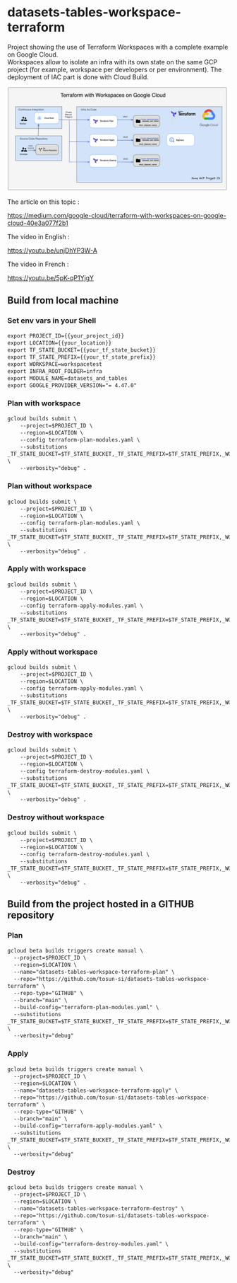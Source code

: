 # datasets-tables-workspace-terraform

Project showing the use of Terraform Workspaces with a complete example on Google Cloud.\
Workspaces allow to isolate an infra with its own state on the same GCP project (for example, workspace per developers or per environment).
The deployment of IAC part is done with Cloud Build.

![terraform_with_workspaces_gcp.png](images%2Fterraform_with_workspaces_gcp.png)

The article on this topic :

https://medium.com/google-cloud/terraform-with-workspaces-on-google-cloud-40e3a077f2b1

The video in English :

https://youtu.be/unjDhYP3W-A

The video in French :

https://youtu.be/5pK-qP1YjgY

## Build from local machine

### Set env vars in your Shell

```shell
export PROJECT_ID={{your_project_id}}
export LOCATION={{your_location}}
export TF_STATE_BUCKET={{your_tf_state_bucket}}
export TF_STATE_PREFIX={{your_tf_state_prefix}}
export WORKSPACE=workspacetest
export INFRA_ROOT_FOLDER=infra
export MODULE_NAME=datasets_and_tables
export GOOGLE_PROVIDER_VERSION="= 4.47.0"
```

### Plan with workspace

```shell
gcloud builds submit \
    --project=$PROJECT_ID \
    --region=$LOCATION \
    --config terraform-plan-modules.yaml \
    --substitutions _TF_STATE_BUCKET=$TF_STATE_BUCKET,_TF_STATE_PREFIX=$TF_STATE_PREFIX,_WORKSPACE=$WORKSPACE,_INFRA_ROOT_FOLDER=$INFRA_ROOT_FOLDER,_MODULE_NAME=$MODULE_NAME,_GOOGLE_PROVIDER_VERSION=$GOOGLE_PROVIDER_VERSION \
    --verbosity="debug" .
```

### Plan without workspace

```shell
gcloud builds submit \
    --project=$PROJECT_ID \
    --region=$LOCATION \
    --config terraform-plan-modules.yaml \
    --substitutions _TF_STATE_BUCKET=$TF_STATE_BUCKET,_TF_STATE_PREFIX=$TF_STATE_PREFIX,_WORKSPACE=,_INFRA_ROOT_FOLDER=$INFRA_ROOT_FOLDER,_MODULE_NAME=$MODULE_NAME,_GOOGLE_PROVIDER_VERSION=$GOOGLE_PROVIDER_VERSION \
    --verbosity="debug" .
```

### Apply with workspace

```shell
gcloud builds submit \
    --project=$PROJECT_ID \
    --region=$LOCATION \
    --config terraform-apply-modules.yaml \
    --substitutions _TF_STATE_BUCKET=$TF_STATE_BUCKET,_TF_STATE_PREFIX=$TF_STATE_PREFIX,_WORKSPACE=$WORKSPACE,_INFRA_ROOT_FOLDER=$INFRA_ROOT_FOLDER,_MODULE_NAME=$MODULE_NAME,_GOOGLE_PROVIDER_VERSION=$GOOGLE_PROVIDER_VERSION \
    --verbosity="debug" .
```

### Apply without workspace

```shell
gcloud builds submit \
    --project=$PROJECT_ID \
    --region=$LOCATION \
    --config terraform-apply-modules.yaml \
    --substitutions _TF_STATE_BUCKET=$TF_STATE_BUCKET,_TF_STATE_PREFIX=$TF_STATE_PREFIX,_WORKSPACE=,_INFRA_ROOT_FOLDER=$INFRA_ROOT_FOLDER,_MODULE_NAME=$MODULE_NAME,_GOOGLE_PROVIDER_VERSION=$GOOGLE_PROVIDER_VERSION \
    --verbosity="debug" .
```

### Destroy with workspace

```shell
gcloud builds submit \
    --project=$PROJECT_ID \
    --region=$LOCATION \
    --config terraform-destroy-modules.yaml \
    --substitutions _TF_STATE_BUCKET=$TF_STATE_BUCKET,_TF_STATE_PREFIX=$TF_STATE_PREFIX,_WORKSPACE=$WORKSPACE,_INFRA_ROOT_FOLDER=$INFRA_ROOT_FOLDER,_MODULE_NAME=$MODULE_NAME,_GOOGLE_PROVIDER_VERSION=$GOOGLE_PROVIDER_VERSION \
    --verbosity="debug" .
```

### Destroy without workspace

```shell
gcloud builds submit \
    --project=$PROJECT_ID \
    --region=$LOCATION \
    --config terraform-destroy-modules.yaml \
    --substitutions _TF_STATE_BUCKET=$TF_STATE_BUCKET,_TF_STATE_PREFIX=$TF_STATE_PREFIX,_WORKSPACE=,_INFRA_ROOT_FOLDER=$INFRA_ROOT_FOLDER,_MODULE_NAME=$MODULE_NAME,_GOOGLE_PROVIDER_VERSION=$GOOGLE_PROVIDER_VERSION \
    --verbosity="debug" .
```

## Build from the project hosted in a GITHUB repository

### Plan

```shell
gcloud beta builds triggers create manual \
  --project=$PROJECT_ID \
  --region=$LOCATION \
  --name="datasets-tables-workspace-terraform-plan" \
  --repo="https://github.com/tosun-si/datasets-tables-workspace-terraform" \
  --repo-type="GITHUB" \
  --branch="main" \
  --build-config="terraform-plan-modules.yaml" \
  --substitutions _TF_STATE_BUCKET=$TF_STATE_BUCKET,_TF_STATE_PREFIX=$TF_STATE_PREFIX,_WORKSPACE=$WORKSPACE,_GOOGLE_PROVIDER_VERSION=$GOOGLE_PROVIDER_VERSION \
  --verbosity="debug"
```

### Apply

```shell
gcloud beta builds triggers create manual \
  --project=$PROJECT_ID \
  --region=$LOCATION \
  --name="datasets-tables-workspace-terraform-apply" \
  --repo="https://github.com/tosun-si/datasets-tables-workspace-terraform" \
  --repo-type="GITHUB" \
  --branch="main" \
  --build-config="terraform-apply-modules.yaml" \
  --substitutions _TF_STATE_BUCKET=$TF_STATE_BUCKET,_TF_STATE_PREFIX=$TF_STATE_PREFIX,_WORKSPACE=$WORKSPACE,_GOOGLE_PROVIDER_VERSION=$GOOGLE_PROVIDER_VERSION \
  --verbosity="debug"
```

### Destroy

```shell
gcloud beta builds triggers create manual \
  --project=$PROJECT_ID \
  --region=$LOCATION \
  --name="datasets-tables-workspace-terraform-destroy" \
  --repo="https://github.com/tosun-si/datasets-tables-workspace-terraform" \
  --repo-type="GITHUB" \
  --branch="main" \
  --build-config="terraform-destroy-modules.yaml" \
  --substitutions _TF_STATE_BUCKET=$TF_STATE_BUCKET,_TF_STATE_PREFIX=$TF_STATE_PREFIX,_WORKSPACE=$WORKSPACE,_GOOGLE_PROVIDER_VERSION=$GOOGLE_PROVIDER_VERSION \
  --verbosity="debug"
```


